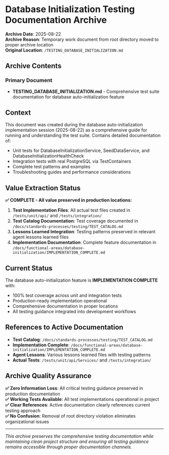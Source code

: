 # Database Initialization Testing Documentation Archive

**Archive Date**: 2025-08-22  
**Archive Reason**: Temporary work document from root directory moved to proper archive location  
**Original Location**: `/TESTING_DATABASE_INITIALIZATION.md`  

## Archive Contents

### Primary Document
- **TESTING_DATABASE_INITIALIZATION.md** - Comprehensive test suite documentation for database auto-initialization feature

## Context

This document was created during the database auto-initialization implementation session (2025-08-22) as a comprehensive guide for running and understanding the test suite. Contains detailed documentation of:

- Unit tests for DatabaseInitializationService, SeedDataService, and DatabaseInitializationHealthCheck
- Integration tests with real PostgreSQL via TestContainers
- Complete test patterns and examples
- Troubleshooting guides and performance considerations

## Value Extraction Status

**✅ COMPLETE - All value preserved in production locations:**

1. **Test Implementation Files**: All actual test files created in `/tests/unit/api/` and `/tests/integration/`
2. **Test Catalog Documentation**: Test coverage documented in `/docs/standards-processes/testing/TEST_CATALOG.md`
3. **Lessons Learned Integration**: Testing patterns preserved in relevant agent lessons learned files
4. **Implementation Documentation**: Complete feature documentation in `/docs/functional-areas/database-initialization/IMPLEMENTATION_COMPLETE.md`

## Current Status

The database auto-initialization feature is **IMPLEMENTATION COMPLETE** with:
- 100% test coverage across unit and integration tests
- Production-ready implementation operational
- Comprehensive documentation in proper locations
- All testing guidance integrated into development workflows

## References to Active Documentation

- **Test Catalog**: `/docs/standards-processes/testing/TEST_CATALOG.md`
- **Implementation Complete**: `/docs/functional-areas/database-initialization/IMPLEMENTATION_COMPLETE.md`
- **Agent Lessons**: Various lessons learned files with testing patterns
- **Actual Tests**: `/tests/unit/api/Services/` and `/tests/integration/`

## Archive Quality Assurance

**✅ Zero Information Loss**: All critical testing guidance preserved in production documentation  
**✅ Working Tests Available**: All test implementations operational in project  
**✅ Clear References**: Active documentation clearly references current testing approach  
**✅ No Confusion**: Removal of root directory violation eliminates organizational issues  

---

*This archive preserves the comprehensive testing documentation while maintaining clean project structure and ensuring all testing guidance remains accessible through proper documentation channels.*
